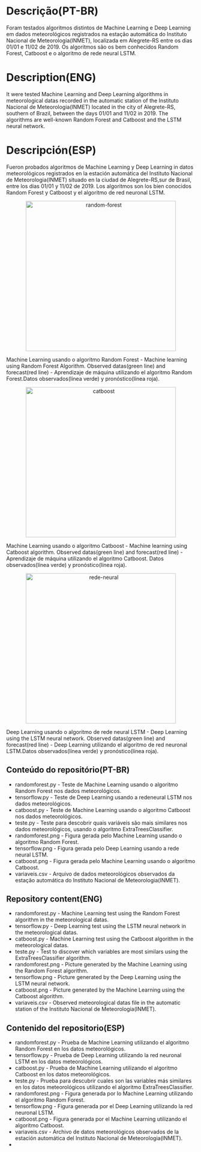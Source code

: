 # Descrição(PT-BR)
Foram testados algoritmos distintos de Machine Learning e Deep Learning em dados meteorológicos registrados na estação automática do Instituto Nacional de Meteorologia(INMET), localizada em Alegrete-RS entre os dias 01/01 e 11/02 de 2019. Os algoritmos são os bem conhecidos Random Forest, Catboost e o algoritmo de rede neural LSTM.

# Description(ENG)
It were tested Machine Learning and Deep Learning algorithms in meteorological datas recorded in the automatic station of the Instituto Nacional de Meteorologia(INMET) located in the city of Alegrete-RS, southern of Brazil, between the days 01/01 and 11/02 in 2019. The algorithms are well-known Random Forest and Catboost and the LSTM neural network.  

# Descripción(ESP)
Fueron probados algoritmos de Machine Learning y Deep Learning in datos meteorológicos registrados en la estación automática del Instituto Nacional de Meteorologia(INMET) situado en la ciudad de Alegrete-RS,sur de Brasil, entre los dias 01/01 y 11/02 de 2019. Los algoritmos son los bien conocidos Random Forest y Catboost y el algoritmo de red neuronal LSTM.

<p align="center">   
   <img src="https://github.com/wilmorales21/Scripts/assets/80546143/12b741ae-7c13-4970-bd97-600faf155131" alt="random-forest" height="400">
</p>

Machine Learning usando o algoritmo Random Forest - Machine learning using Random Forest Algorithm. Observed datas(green line) and forecast(red line) - Aprendizaje de máquina utilizando el algoritmo Random Forest.Datos observados(línea verde) y pronóstico(línea roja). 

<p align="center">   
   <img src="https://github.com/wilmorales21/Scripts/assets/80546143/74a70f4b-e87f-4817-85b9-77626dcc761f" alt="catboost" height="400">
</p>

Machine Learning usando o algoritmo Catboost - Machine learning using Catboost algorithm. Observed datas(green line) and forecast(red line) - Aprendizaje de máquina utilizando el algoritmo Catboost. Datos observados(línea verde) y pronóstico(línea roja).

<p align="center">   
   <img src="https://github.com/wilmorales21/Scripts/assets/80546143/187074725-adeaf7f4-b4d9-4f93-929e-e9c41989f1cb" alt="rede-neural" height="400">
</p>

Deep Learning usando o algoritmo de rede neural LSTM - Deep Learning using the LSTM neural network. Observed datas(green line) and forecast(red line) - Deep Learning utilizando el algoritmo de red neuronal LSTM.Datos observados(línea verde) y pronóstico(línea roja).

## Conteúdo do repositório(PT-BR)
+ randomforest.py - Teste de Machine Learning usando o algoritmo Random Forest nos dados meteorológicos.
+ tensorflow.py - Teste de Deep Learning usando a redeneural LSTM nos dados meteorológicos.
+ catboost.py - Teste de Machine Learning usando o algoritmo Catboost nos dados meteorológicos.
+ teste.py - Teste para descobrir quais variáveis são mais similares nos dados meteorológicos, usando o algoritmo ExtraTreesClassifier.
+ randomforest.png - Figura gerada pelo Machine Learning usando o algoritmo Random Forest.
+ tensorflow.png - Figura gerada pelo Deep Learning usando a rede neural LSTM.
+ catboost.png - Figura gerada pelo Machine Learning usando o algoritmo Catboost.
+ variaveis.csv - Arquivo de dados meteorológicos observados da estação automática do Instituto Nacional de Meteorologia(INMET).

## Repository content(ENG)
+ randomforest.py - Machine Learning test using the Random Forest algorithm in the meteorological datas.
+ tensorflow.py - Deep Learning test using the LSTM neural network in the meteorological datas.
+ catboost.py - Machine Learning test using the Catboost algorithm in the meteorological datas.
+ teste.py - Test to discover which variables are most similars using the ExtraTreesClassifier algorithm.
+ randomforest.png - Picture generated by the Machine Learning using the Random Forest algorithm.
+ tensorflow.png - Picture generated by the Deep Learning using the LSTM neural network.
+ catboost.png - Picture generated by the Machine Learning using the Catboost algorithm.
+ variaveis.csv - Observed meteorological datas file in the automatic station of the Instituto Nacional de Meteorologia(INMET).

## Contenido del repositorio(ESP)
+ randomforest.py - Prueba de Machine Learning utilizando el algoritmo Random Forest en los datos meteorológicos.
+ tensorflow.py - Prueba de Deep Learning utilizando la red neuronal LSTM en los datos meteorológicos.
+ catboost.py - Prueba de Machine Learning utilizando el algoritmo Catboost en los datos meteorológicos.
+ teste.py - Prueba para descubrir cuales son las variables más similares en los datos meteorológicos utilizando el algoritmo ExtraTreesClassifier.
+ randomforest.png - Figura generada por lo Machine Learning utilizando el algoritmo Random Forest.
+ tensorflow.png - Figura generada por el Deep Learning utilizando la red neuronal LSTM.
+ catboost.png - Figura generada por el Machine Learning utilizando el algoritmo Catboost.
+ variaveis.csv - Archivo de datos meteorológicos observados de la estación automática del Instituto Nacional de Meteorologia(INMET).
+ 

